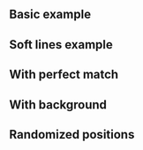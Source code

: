 <script src="js/headbreaker.js"></script>
<script src="js/layer.js"></script>

## Basic example

<div id="basic">
</div>

<script>
  const basic = new headbreaker.Canvas(buildLayer('basic', 500, 300), {pieceSize: 50, proximity: 10});

  basic.newPiece({
      structure: {up: headbreaker.None, right: headbreaker.Tab, down: headbreaker.Tab, left: headbreaker.Slot},
      x: 50,
      y: 50,
      data: {id: 'a', color: 'red'}
    });
  basic.newPiece({
    structure: {up: headbreaker.Slot, right: headbreaker.Tab, down: headbreaker.Tab, left: headbreaker.Slot},
    x: 100, y: 50,
    data: {id: 'b', color: '#00D2FF'}
  });
  basic.newPiece({
    structure: {up: headbreaker.Slot, right: headbreaker.Tab, down: headbreaker.Tab, left: headbreaker.Slot},
    x: 150, y: 50,
    data: {id: 'c', color: '#00D2FF'}
  });
  basic.newPiece({
    structure: {up: headbreaker.Slot, right: headbreaker.None, down: headbreaker.Slot, left: headbreaker.Slot},
    x: 150, y: 100,
    data: {id: 'd', color: '#00D2FF'}
  });
  basic.newPiece({
    structure: {up: headbreaker.Slot, right: headbreaker.Slot, down: headbreaker.Slot, left: headbreaker.Slot},
    x: 250, y: 200,
    data: {id: 'e', color: 'green'}
  });
  basic.newPiece({
    structure: {up: headbreaker.Tab, right: headbreaker.Tab, down: headbreaker.Tab, left: headbreaker.Tab},
    x: 350, y: 250,
    data: {id: 'f', color: 'purple'}
  });
  basic.newPiece({
    structure: {up: headbreaker.Slot, right: headbreaker.Tab, down: headbreaker.Slot, left: headbreaker.Tab},
    x: 100, y: 230,
    data: {id: 'g', color: 'black'}
  });
  basic.draw();
</script>

## Soft lines example

<div id="soft">
</div>

<script>
  const soft = new headbreaker.Canvas(buildLayer('soft', 500, 300), {pieceSize: 50, proximity: 10, lineSoftness: 0.2});

  soft.newPiece({
      structure: {up: headbreaker.None, right: headbreaker.Tab, down: headbreaker.Tab, left: headbreaker.Slot},
      x: 50,
      y: 50,
      data: {id: 'a', color: 'red'}
    });
  soft.newPiece({
    structure: {up: headbreaker.Slot, right: headbreaker.Tab, down: headbreaker.Tab, left: headbreaker.Slot},
    x: 100, y: 50,
    data: {id: 'b', color: '#00D2FF'}
  });
  soft.newPiece({
    structure: {up: headbreaker.Slot, right: headbreaker.Tab, down: headbreaker.Tab, left: headbreaker.Slot},
    x: 150, y: 50,
    data: {id: 'c', color: '#00D2FF'}
  });
  soft.newPiece({
    structure: {up: headbreaker.Slot, right: headbreaker.None, down: headbreaker.Slot, left: headbreaker.Slot},
    x: 150, y: 100,
    data: {id: 'd', color: '#00D2FF'}
  });
  soft.newPiece({
    structure: {up: headbreaker.Slot, right: headbreaker.Slot, down: headbreaker.Slot, left: headbreaker.Slot},
    x: 250, y: 200,
    data: {id: 'e', color: 'green'}
  });
  soft.newPiece({
    structure: {up: headbreaker.Tab, right: headbreaker.Tab, down: headbreaker.Tab, left: headbreaker.Tab},
    x: 350, y: 250,
    data: {id: 'f', color: 'purple'}
  });
  soft.newPiece({
    structure: {up: headbreaker.Slot, right: headbreaker.Tab, down: headbreaker.Slot, left: headbreaker.Tab},
    x: 100, y: 230,
    data: {id: 'g', color: 'black'}
  });
  soft.draw();
</script>



## With perfect match

<div id="perfect">
</div>

<script>
  const perfect = new headbreaker.Canvas(
    buildLayer('perfect', 800, 300),
    {pieceSize: 100, proximity: 20, borderFill: 10, strokeWidth: 2, strokeColor: '#00200B', lineSoftness: 0.02});

  perfect.newPiece({
    structure: {up: headbreaker.None, right: headbreaker.Tab, down: headbreaker.Slot, left: headbreaker.None},
    x: 100, y: 100,
    data: {id: 'a', color: '#0EC430'}
  });
  perfect.newPiece({
    structure: {up: headbreaker.None, right: headbreaker.Slot, down: headbreaker.None, left: headbreaker.Slot},
    x: 200, y: 100,
    data: {id: 'b', color: '#098520'}
  });
  perfect.newPiece({
    structure: {up: headbreaker.None, right: headbreaker.None, down: headbreaker.Tab, left: headbreaker.Tab},
    x: 330, y: 80,
    data: {id: 'c', color: '#04380D'}
  });
  perfect.newPiece({
    structure: {up: headbreaker.Slot, right: headbreaker.None, down: headbreaker.None, left: headbreaker.None},
    x: 480, y: 130,
    data: {id: 'c', color: '#054511'}
  });
  perfect.newPiece({
    structure: {up: headbreaker.Tab, right: headbreaker.None, down: headbreaker.None, left: headbreaker.None},
    x: 530, y: 80,
    data: {id: 'c', color: '#04330C'}
  });

  perfect.draw();
</script>



## With background

<div id="background">
</div>

<script>
  let vangogh = new Image();
  vangogh.src = 'static/vangogh.jpg';
  vangogh.onload = () => {
    console.log(vangogh);
    const background = new headbreaker.Canvas(
      buildLayer('background', 800, 800),
      {pieceSize: 100, proximity: 20, borderFill: 10, image: vangogh, strokeWidth: 2, lineSoftness: 0.12});

    background.newPiece({
      structure: {up: headbreaker.None, right: headbreaker.Tab, down: headbreaker.Slot, left: headbreaker.None},
      x: 100, y: 100,
      data: {id: 'a'}
    });
    background.newPiece({
      structure: {up: headbreaker.None, right: headbreaker.Slot, down: headbreaker.Slot, left: headbreaker.Slot},
      x: 200, y: 100,
      data: {id: 'b'}
    });
    background.newPiece({
      structure: {up: headbreaker.None, right: headbreaker.Slot, down: headbreaker.Tab, left: headbreaker.Tab},
      x: 300, y: 100,
      data: {id: 'c'}
    });
    background.newPiece({
      structure: {up: headbreaker.None, right: headbreaker.Slot, down: headbreaker.Tab, left: headbreaker.Tab},
      x: 400, y: 100,
      data: {id: 'c'}
    });
    background.newPiece({
      structure: {up: headbreaker.None, right: headbreaker.None, down: headbreaker.Tab, left: headbreaker.Tab},
      x: 500, y: 100,
      data: {id: 'c'}
    });

    background.newPiece({
      structure: {up: headbreaker.Tab, right: headbreaker.Tab, down: headbreaker.Slot, left: headbreaker.None},
      x: 100, y: 200,
      data: {id: 'a'}
    });
    background.newPiece({
      structure: {up: headbreaker.Tab, right: headbreaker.Slot, down: headbreaker.Slot, left: headbreaker.Slot},
      x: 200, y: 200,
      data: {id: 'b'}
    });
    background.newPiece({
      structure: {up: headbreaker.Slot, right: headbreaker.Slot, down: headbreaker.Tab, left: headbreaker.Tab},
      x: 300, y: 200,
      data: {id: 'c'}
    });
    background.newPiece({
      structure: {up: headbreaker.Slot, right: headbreaker.Tab, down: headbreaker.Slot, left: headbreaker.Tab},
      x: 400, y: 200,
      data: {id: 'c'}
    });
    background.newPiece({
      structure: {up: headbreaker.Slot, right: headbreaker.None, down: headbreaker.Slot, left: headbreaker.Slot},
      x: 500, y: 200,
      data: {id: 'c'}
    });

    background.newPiece({
      structure: {up: headbreaker.Tab, right: headbreaker.Slot, down: headbreaker.Tab, left: headbreaker.None},
      x: 100, y: 300,
      data: {id: 'a'}
    });
    background.newPiece({
      structure: {up: headbreaker.Tab, right: headbreaker.Tab, down: headbreaker.Slot, left: headbreaker.Tab},
      x: 200, y: 300,
      data: {id: 'b'}
    });
    background.newPiece({
      structure: {up: headbreaker.Slot, right: headbreaker.Slot, down: headbreaker.Tab, left: headbreaker.Slot},
      x: 300, y: 300,
      data: {id: 'c'}
    });
    background.newPiece({
      structure: {up: headbreaker.Tab, right: headbreaker.Tab, down: headbreaker.Tab, left: headbreaker.Tab},
      x: 400, y: 300,
      data: {id: 'c'}
    });
    background.newPiece({
      structure: {up: headbreaker.Tab, right: headbreaker.None, down: headbreaker.Slot, left: headbreaker.Slot},
      x: 500, y: 300,
      data: {id: 'c'}
    });

    background.newPiece({
      structure: {up: headbreaker.Slot, right: headbreaker.Slot, down: headbreaker.Tab, left: headbreaker.None},
      x: 100, y: 400,
      data: {id: 'a'}
    });
    background.newPiece({
      structure: {up: headbreaker.Tab, right: headbreaker.Tab, down: headbreaker.Slot, left: headbreaker.Tab},
      x: 200, y: 400,
      data: {id: 'b'}
    });
    background.newPiece({
      structure: {up: headbreaker.Slot, right: headbreaker.Tab, down: headbreaker.Tab, left: headbreaker.Slot},
      x: 300, y: 400,
      data: {id: 'c'}
    });
    background.newPiece({
      structure: {up: headbreaker.Slot, right: headbreaker.Slot, down: headbreaker.Slot, left: headbreaker.Slot},
      x: 400, y: 400,
      data: {id: 'c'}
    });
    background.newPiece({
      structure: {up: headbreaker.Tab, right: headbreaker.None, down: headbreaker.Slot, left: headbreaker.Tab},
      x: 613, y: 386,
      data: {id: 'c'}
    });

    background.newPiece({
      structure: {up: headbreaker.Slot, right: headbreaker.Tab, down: headbreaker.None, left: headbreaker.None},
      x: 100, y: 500,
      data: {id: 'a'}
    });
    background.newPiece({
      structure: {up: headbreaker.Tab, right: headbreaker.Tab, down: headbreaker.None, left: headbreaker.Slot},
      x: 200, y: 500,
      data: {id: 'b'}
    });
    background.newPiece({
      structure: {up: headbreaker.Slot, right: headbreaker.Tab, down: headbreaker.None, left: headbreaker.Slot},
      x: 300, y: 500,
      data: {id: 'c'}
    });
    background.newPiece({
      structure: {up: headbreaker.Tab, right: headbreaker.Slot, down: headbreaker.None, left: headbreaker.Slot},
      x: 425, y: 530,
      data: {id: 'c'}
    });
    background.newPiece({
      structure: {up: headbreaker.Tab, right: headbreaker.None, down: headbreaker.None, left: headbreaker.Tab},
      x: 570, y: 560,
      data: {id: 'c'}
    });


    background.draw();
  }
</script>





## Randomized positions

<div id="randomized">
</div>

<script>
  let dali = new Image();
  dali.src = 'static/dali.jpg';
  dali.onload = () => {
    console.log(dali);
    const randomized = new headbreaker.Canvas(
      buildLayer('randomized', 800, 800),
      {pieceSize: 100, proximity: 20, borderFill: 10, image: dali, strokeWidth: 2, lineSoftness: 0.12});

    randomized.newPiece({
      structure: {up: headbreaker.None, right: headbreaker.Tab, down: headbreaker.Slot, left: headbreaker.None},
      x: 100, y: 100,
      data: {id: 'a'}
    });
    randomized.newPiece({
      structure: {up: headbreaker.None, right: headbreaker.Slot, down: headbreaker.Slot, left: headbreaker.Slot},
      x: 200, y: 100,
      data: {id: 'b'}
    });
    randomized.newPiece({
      structure: {up: headbreaker.None, right: headbreaker.Slot, down: headbreaker.Tab, left: headbreaker.Tab},
      x: 300, y: 100,
      data: {id: 'c'}
    });
    randomized.newPiece({
      structure: {up: headbreaker.None, right: headbreaker.Slot, down: headbreaker.Tab, left: headbreaker.Tab},
      x: 400, y: 100,
      data: {id: 'c'}
    });
    randomized.newPiece({
      structure: {up: headbreaker.None, right: headbreaker.None, down: headbreaker.Tab, left: headbreaker.Tab},
      x: 500, y: 100,
      data: {id: 'c'}
    });

    randomized.newPiece({
      structure: {up: headbreaker.Tab, right: headbreaker.Tab, down: headbreaker.Slot, left: headbreaker.None},
      x: 100, y: 200,
      data: {id: 'a'}
    });
    randomized.newPiece({
      structure: {up: headbreaker.Tab, right: headbreaker.Slot, down: headbreaker.Slot, left: headbreaker.Slot},
      x: 200, y: 200,
      data: {id: 'b'}
    });
    randomized.newPiece({
      structure: {up: headbreaker.Slot, right: headbreaker.Slot, down: headbreaker.Tab, left: headbreaker.Tab},
      x: 300, y: 200,
      data: {id: 'c'}
    });
    randomized.newPiece({
      structure: {up: headbreaker.Slot, right: headbreaker.Tab, down: headbreaker.Slot, left: headbreaker.Tab},
      x: 400, y: 200,
      data: {id: 'c'}
    });
    randomized.newPiece({
      structure: {up: headbreaker.Slot, right: headbreaker.None, down: headbreaker.Slot, left: headbreaker.Slot},
      x: 500, y: 200,
      data: {id: 'c'}
    });

    randomized.newPiece({
      structure: {up: headbreaker.Tab, right: headbreaker.Slot, down: headbreaker.Tab, left: headbreaker.None},
      x: 100, y: 300,
      data: {id: 'a'}
    });
    randomized.newPiece({
      structure: {up: headbreaker.Tab, right: headbreaker.Tab, down: headbreaker.Slot, left: headbreaker.Tab},
      x: 200, y: 300,
      data: {id: 'b'}
    });
    randomized.newPiece({
      structure: {up: headbreaker.Slot, right: headbreaker.Slot, down: headbreaker.Tab, left: headbreaker.Slot},
      x: 300, y: 300,
      data: {id: 'c'}
    });
    randomized.newPiece({
      structure: {up: headbreaker.Tab, right: headbreaker.Tab, down: headbreaker.Tab, left: headbreaker.Tab},
      x: 400, y: 300,
      data: {id: 'c'}
    });
    randomized.newPiece({
      structure: {up: headbreaker.Tab, right: headbreaker.None, down: headbreaker.Slot, left: headbreaker.Slot},
      x: 500, y: 300,
      data: {id: 'c'}
    });

    randomized.newPiece({
      structure: {up: headbreaker.Slot, right: headbreaker.Slot, down: headbreaker.Tab, left: headbreaker.None},
      x: 100, y: 400,
      data: {id: 'a'}
    });
    randomized.newPiece({
      structure: {up: headbreaker.Tab, right: headbreaker.Tab, down: headbreaker.Slot, left: headbreaker.Tab},
      x: 200, y: 400,
      data: {id: 'b'}
    });
    randomized.newPiece({
      structure: {up: headbreaker.Slot, right: headbreaker.Tab, down: headbreaker.Tab, left: headbreaker.Slot},
      x: 300, y: 400,
      data: {id: 'c'}
    });
    randomized.newPiece({
      structure: {up: headbreaker.Slot, right: headbreaker.Slot, down: headbreaker.Slot, left: headbreaker.Slot},
      x: 400, y: 400,
      data: {id: 'c'}
    });
    randomized.newPiece({
      structure: {up: headbreaker.Tab, right: headbreaker.None, down: headbreaker.Slot, left: headbreaker.Tab},
      x: 500, y: 400,
      data: {id: 'c'}
    });

    randomized.newPiece({
      structure: {up: headbreaker.Slot, right: headbreaker.Tab, down: headbreaker.None, left: headbreaker.None},
      x: 100, y: 500,
      data: {id: 'a'}
    });
    randomized.newPiece({
      structure: {up: headbreaker.Tab, right: headbreaker.Tab, down: headbreaker.None, left: headbreaker.Slot},
      x: 200, y: 500,
      data: {id: 'b'}
    });
    randomized.newPiece({
      structure: {up: headbreaker.Slot, right: headbreaker.Tab, down: headbreaker.None, left: headbreaker.Slot},
      x: 300, y: 500,
      data: {id: 'c'}
    });
    randomized.newPiece({
      structure: {up: headbreaker.Tab, right: headbreaker.Slot, down: headbreaker.None, left: headbreaker.Slot},
      x: 400, y: 500,
      data: {id: 'c'}
    });
    randomized.newPiece({
      structure: {up: headbreaker.Tab, right: headbreaker.None, down: headbreaker.None, left: headbreaker.Tab},
      x: 500, y: 500,
      data: {id: 'c'}
    });

    randomized.puzzle.shuffle(500, 500)
    randomized.draw();
  }
</script>
